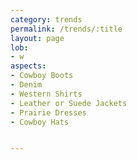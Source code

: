 ```yaml
---
category: trends
permalink: /trends/:title
layout: page
lob:
- w
aspects:
- Cowboy Boots
- Denim
- Western Shirts
- Leather or Suede Jackets
- Prairie Dresses
- Cowboy Hats


---
```



